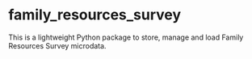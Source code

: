 # family_resources_survey

This is a lightweight Python package to store, manage and load Family Resources Survey microdata.